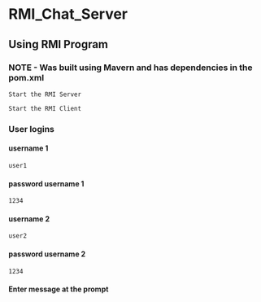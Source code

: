 # RMI_Chat_Server

## Using RMI Program

### NOTE - Was built using Mavern and has dependencies in the pom.xml
```
Start the RMI Server
```
```
Start the RMI Client
```
### User logins
#### username 1
```
user1 
```
#### password username 1
```
1234
```
#### username 2
```
user2
```
#### password username 2
```
1234
```
#### Enter message at the prompt
